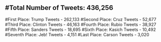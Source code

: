 #Total Number of Tweets: 436,256 
---
#First Place: Trump Tweets - 262,133
#Second Place: Cruz Tweets - 52,677
#Third Place: Clinton Tweets - 46,163
#Fourth Place: Rubio Tweets - 38,927
#Fifth Place: Sanders Tweets - 18,695
#Sixth Place: Kasich Tweets - 10,492
#Seventh Place: Jeb! Tweets - 4,151
#Last Place: Carson Tweets - 3,020
